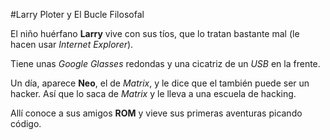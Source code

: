 #Larry Ploter y El Bucle Filosofal

El niño huérfano **Larry** vive con sus tíos, que lo tratan bastante mal
(le hacen usar *Internet Explorer*).

Tiene unas *Google Glasses* redondas y una cicatriz de un *USB* en la frente.

Un día, aparece **Neo**, el de *Matrix*, y le dice que el también puede ser un hacker.
Así que lo saca de *Matrix* y le lleva a una escuela de hacking.

Allí conoce a sus amigos **ROM** y vieve sus primeras aventuras picando código.
